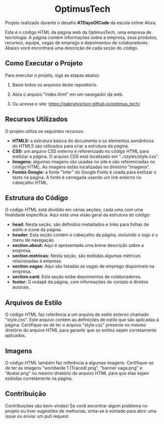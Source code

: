 <h1 align="center">OptimusTech</h1>
<p>Projeto realizado durante o desafio <strong>#7DaysOfCode</strong> da escola online Alura.</p>

<p>Este é o código HTML da página web da OptimusTech, uma empresa de tecnologia. A página contém informações sobre a empresa, seus produtos, recursos, equipe, vagas de emprego e depoimentos de colaboradores. Abaixo você encontrará uma descrição de cada seção do código.</p>

<h2>Como Executar o Projeto</h2>
<p>Para executar o projeto, siga as etapas abaixo:</p>

1. Baixe todos os arquivos deste repositório.

2. Abra o arquivo "index.html" em um navegador da web.

3. Ou acesse o site: https://gabrielvictoor.github.io/optimus_tech/

<h2>Recursos Utilizados</h2>
<p>O projeto utiliza os seguintes recursos:</p>

<ul>
  <li><strong>HTML5:</strong> a estrutura básica do documento e os elementos semânticos do HTML5 são utilizados para criar a estrutura da página.</li>
  <li><strong>CSS:</strong> um arquivo CSS externo é referenciado no código HTML para estilizar a página. O arquivo CSS está localizado em "../styles/style.css".</li>
  <li><strong>Imagens:</strong> algumas imagens são usadas no site e são referenciadas no código HTML. As imagens estão localizadas no diretório "imagens".</li>
  <li><strong>Fontes Google:</strong> a fonte "Inter" do Google Fonts é usada para estilizar o texto na página. A fonte é carregada usando um link externo no cabeçalho HTML.</li>
</ul>

<h2>Estrutura do Código</h2>
<p>O código HTML está dividido em várias seções, cada uma com uma finalidade específica. Aqui está uma visão geral da estrutura do código:</p>
<ul>
  <li><strong>head:</strong> Nesta seção, são definidos metadados e links para folhas de estilo e ícone da página.</li>
  <li><strong>header:</strong> Esta seção contém o cabeçalho da página, incluindo o logo e o menu de navegação.</li>
  <li><strong>section.about:</strong> Aqui é apresentada uma breve descrição sobre a empresa.</li>
  <li><strong>section.metricas:</strong> Nesta seção, são exibidas algumas métricas relacionadas à empresa.</li>
  <li><strong>section.vagas:</strong> Aqui são listadas as vagas de emprego disponíveis na empresa.</li>
  <li><strong>section.card:</strong> Esta seção exibe depoimentos de colaboradores.</li>
  <li><strong>footer:</strong> O rodapé da página, com informações de contato e direitos autorais.</li>
  </ul>

<h2>Arquivos de Estilo</h2>
<p>O código HTML faz referência a um arquivo de estilo externo chamado "style.css". Este arquivo contém as definições de estilo que são aplicadas à página. Certifique-se de ter o arquivo "style.css" presente no mesmo diretório do arquivo HTML para garantir que os estilos sejam corretamente aplicados.</p>

<h2>Imagens</h2>
<p>O código HTML também faz referência a algumas imagens. Certifique-se de ter as imagens "worldwide 1 (Traced).png", "banner vaga.png" e "Avatar.png" no mesmo diretório do arquivo HTML para que elas sejam exibidas corretamente na página.</p>

<h2>Contribuição</h2>
<p>Contribuições são bem-vindas! Se você encontrar algum problema no projeto ou tiver sugestões de melhorias, sinta-se à vontade para abrir uma issue ou enviar um pull request.</p>
